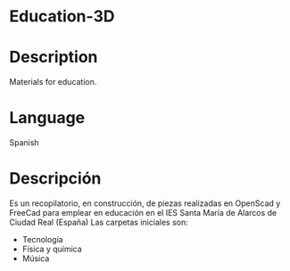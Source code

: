 # Education-3D
# Description
Materials for education.
# Language
Spanish
# Descripción
Es un recopilatorio, en construcción, de piezas realizadas en OpenScad y FreeCad para emplear en educación en el IES Santa María de Alarcos de Ciudad Real (España)
Las carpetas iniciales son:
* Tecnología
* Física y química
* Música
